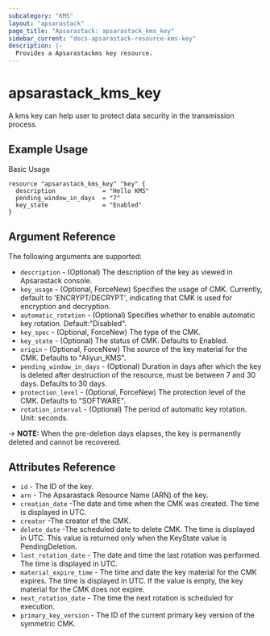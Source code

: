 ```yaml
---
subcategory: "KMS"
layout: "apsarastack"
page_title: "Apsarastack: apsarastack_kms_key"
sidebar_current: "docs-apsarastack-resource-kms-key"
description: |-
  Provides a Apsarastackms key resource.
---
```


# apsarastack\_kms\_key

A kms key can help user to protect data security in the transmission process.



## Example Usage

Basic Usage

```
resource "apsarastack_kms_key" "key" {
  description             = "Hello KMS"
  pending_window_in_days  = "7"
  key_state               = "Enabled"
}
```
## Argument Reference

The following arguments are supported:

* `description` - (Optional) The description of the key as viewed in Apsarastack console.
* `key_usage` - (Optional, ForceNew) Specifies the usage of CMK. Currently, default to 'ENCRYPT/DECRYPT', indicating that CMK is used for encryption and decryption.
* `automatic_rotation` - (Optional) Specifies whether to enable automatic key rotation. Default:"Disabled".
* `key_spec`   - (Optional, ForceNew) The type of the CMK.
* `key_state` - (Optional) The status of CMK. Defaults to Enabled.
* `origin` - (Optional, ForceNew) The source of the key material for the CMK. Defaults to "Aliyun_KMS".
* `pending_window_in_days` - (Optional) Duration in days after which the key is deleted after destruction of the resource, must be between 7 and 30 days. Defaults to 30 days.
* `protection_level` - (Optional, ForceNew) The protection level of the CMK. Defaults to "SOFTWARE".
* `rotation_interval` - (Optional) The period of automatic key rotation. Unit: seconds. 
                                           
-> **NOTE:** When the pre-deletion days elapses, the key is permanently deleted and cannot be recovered.


## Attributes Reference

* `id` - The ID of the key.
* `arn` - The Apsarastack Resource Name (ARN) of the key.
* `creation_date` -The date and time when the CMK was created. The time is displayed in UTC.
* `creator` -The creator of the CMK.
* `delete_date` -The scheduled date to delete CMK. The time is displayed in UTC. This value is returned only when the KeyState value is PendingDeletion.
* `last_rotation_date` - The date and time the last rotation was performed. The time is displayed in UTC. 
* `material_expire_time` - The time and date the key material for the CMK expires. The time is displayed in UTC. If the value is empty, the key material for the CMK does not expire.
* `next_rotation_date` - The time the next rotation is scheduled for execution. 
* `primary_key_version` - The ID of the current primary key version of the symmetric CMK. 



